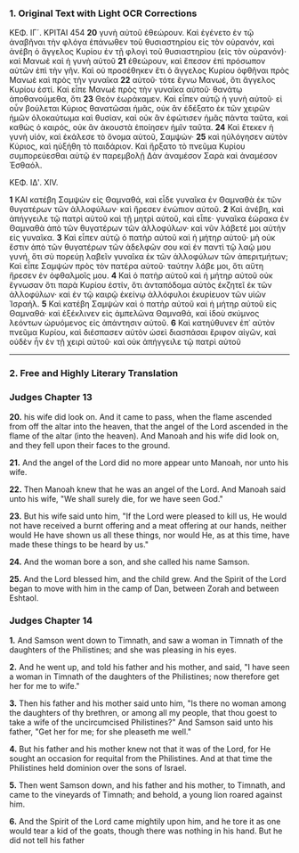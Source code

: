 ### 1. Original Text with Light OCR Corrections

ΚΕΦ. ΙΓ´. ΚΡΙΤΑΙ 454
**20** γυνὴ αὐτοῦ ἐθεώρουν. Καὶ ἐγένετο ἐν τῷ ἀναβῆναι τὴν φλόγα ἐπάνωθεν
τοῦ θυσιαστηρίου εἰς τὸν οὐρανόν, καὶ ἀνέβη ὁ ἄγγελος Κυρίου ἐν τῇ
φλογὶ τοῦ θυσιαστηρίου (εἰς τὸν οὐρανόν)· καὶ Μανωὲ καὶ ἡ γυνὴ αὐτοῦ
**21** ἐθεώρουν, καὶ ἔπεσον ἐπὶ πρόσωπον αὐτῶν ἐπὶ τὴν γῆν. Καὶ οὐ προσέθηκεν
ἔτι ὁ ἄγγελος Κυρίου ὀφθῆναι πρὸς Μανωὲ καὶ πρὸς τὴν γυναῖκα
**22** αὐτοῦ· τότε ἔγνω Μανωέ, ὅτι ἄγγελος Κυρίου ἐστί. Καὶ εἶπε
Μανωὲ πρὸς τὴν γυναῖκα αὐτοῦ· θανάτῳ ἀποθανούμεθα, ὅτι
**23** Θεὸν ἑωράκαμεν. Καὶ εἶπεν αὐτῷ ἡ γυνὴ αὐτοῦ· εἰ οὖν βούλεται
Κύριος θανατῶσαι ἡμᾶς, οὐκ ἂν ἐδέξατο ἐκ τῶν χειρῶν ἡμῶν
ὁλοκαύτωμα καὶ θυσίαν, καὶ οὐκ ἂν ἐφώτισεν ἡμᾶς πάντα
ταῦτα, καὶ καθὼς ὁ καιρός, οὐκ ἂν ἀκουστὰ ἐποίησεν ἡμῖν ταῦτα.
**24** Καὶ ἔτεκεν ἡ γυνὴ υἱόν, καὶ ἐκάλεσε τὸ ὄνομα αὐτοῦ, Σαμψών·
**25** καὶ ηὐλόγησεν αὐτὸν Κύριος, καὶ ηὐξήθη τὸ παιδάριον. Καὶ ἤρξατο
τὸ πνεῦμα Κυρίου συμπορεύεσθαι αὐτῷ ἐν παρεμβολῇ Δὰν ἀναμέσον
Σαρὰ καὶ ἀναμέσον Ἐσθαόλ.

ΚΕΦ. ΙΔʹ. XIV.

**1** ΚΑΙ κατέβη Σαμψὼν εἰς Θαμναθά, καὶ εἶδε γυναῖκα ἐν Θαμναθὰ
ἐκ τῶν θυγατέρων τῶν ἀλλοφύλων· καὶ ἤρεσεν ἐνώπιον αὐτοῦ.
**2** Καὶ ἀνέβη, καὶ ἀπήγγειλε τῷ πατρὶ αὐτοῦ καὶ τῇ μητρὶ αὐτοῦ,
καὶ εἶπε· γυναῖκα ἑώρακα ἐν Θαμναθὰ ἀπὸ τῶν θυγατέρων τῶν ἀλλοφύλων·
καὶ νῦν λάβετέ μοι αὐτὴν εἰς γυναῖκα.
**3** Καὶ εἶπεν αὐτῷ ὁ πατὴρ αὐτοῦ καὶ ἡ μήτηρ αὐτοῦ· μὴ οὐκ ἔστιν
ἀπὸ τῶν θυγατέρων τῶν ἀδελφῶν σου καὶ ἐν παντὶ τῷ λαῷ μου
γυνή, ὅτι σὺ πορεύῃ λαβεῖν γυναῖκα ἐκ τῶν ἀλλοφύλων τῶν ἀπεριτμήτων;
Καὶ εἶπε Σαμψὼν πρὸς τὸν πατέρα αὐτοῦ· ταύτην λάβε
μοι, ὅτι αὕτη ἤρεσεν ἐν ὀφθαλμοῖς μου.
**4** Καὶ ὁ πατὴρ αὐτοῦ καὶ ἡ μήτηρ αὐτοῦ οὐκ ἔγνωσαν ὅτι παρὰ
Κυρίου ἐστίν, ὅτι ἀνταπόδομα αὐτὸς ἐκζητεῖ ἐκ τῶν ἀλλοφύλων· καὶ
ἐν τῷ καιρῷ ἐκείνῳ ἀλλόφυλοι ἐκυρίευον τῶν υἱῶν Ἰσραήλ.
**5** Καὶ κατέβη Σαμψὼν καὶ ὁ πατὴρ αὐτοῦ καὶ ἡ μήτηρ αὐτοῦ εἰς
Θαμναθά· καὶ ἐξέκλινεν εἰς ἀμπελῶνα Θαμναθά, καὶ ἰδοὺ σκύμνος
λεόντων ὠρυόμενος εἰς ἀπάντησιν αὐτοῦ.
**6** Καὶ κατηύθυνεν ἐπ᾿ αὐτὸν πνεῦμα Κυρίου, καὶ διέσπασεν αὐτὸν
ὡσεὶ διασπάσαι ἔριφον αἰγῶν, καὶ οὐδὲν ἦν ἐν τῇ χειρὶ αὐτοῦ· καὶ
οὐκ ἀπήγγειλε τῷ πατρὶ αὐτοῦ

---

### 2. Free and Highly Literary Translation

### Judges Chapter 13

**20.** his wife did look on. And it came to pass, when the flame ascended from off the altar into the heaven, that the angel of the Lord ascended in the flame of the altar (into the heaven). And Manoah and his wife did look on, and they fell upon their faces to the ground.

**21.** And the angel of the Lord did no more appear unto Manoah, nor unto his wife.

**22.** Then Manoah knew that he was an angel of the Lord. And Manoah said unto his wife, "We shall surely die, for we have seen God."

**23.** But his wife said unto him, "If the Lord were pleased to kill us, He would not have received a burnt offering and a meat offering at our hands, neither would He have shown us all these things, nor would He, as at this time, have made these things to be heard by us."

**24.** And the woman bore a son, and she called his name Samson.

**25.** And the Lord blessed him, and the child grew. And the Spirit of the Lord began to move with him in the camp of Dan, between Zorah and between Eshtaol.

### Judges Chapter 14

**1.** And Samson went down to Timnath, and saw a woman in Timnath of the daughters of the Philistines; and she was pleasing in his eyes.

**2.** And he went up, and told his father and his mother, and said, "I have seen a woman in Timnath of the daughters of the Philistines; now therefore get her for me to wife."

**3.** Then his father and his mother said unto him, "Is there no woman among the daughters of thy brethren, or among all my people, that thou goest to take a wife of the uncircumcised Philistines?" And Samson said unto his father, "Get her for me; for she pleaseth me well."

**4.** But his father and his mother knew not that it was of the Lord, for He sought an occasion for requital from the Philistines. And at that time the Philistines held dominion over the sons of Israel.

**5.** Then went Samson down, and his father and his mother, to Timnath, and came to the vineyards of Timnath; and behold, a young lion roared against him.

**6.** And the Spirit of the Lord came mightily upon him, and he tore it as one would tear a kid of the goats, though there was nothing in his hand. But he did not tell his father